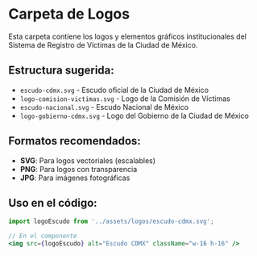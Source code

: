 # Carpeta de Logos

Esta carpeta contiene los logos y elementos gráficos institucionales del Sistema de Registro de Víctimas de la Ciudad de México.

## Estructura sugerida:

- `escudo-cdmx.svg` - Escudo oficial de la Ciudad de México
- `logo-comision-victimas.svg` - Logo de la Comisión de Víctimas
- `escudo-nacional.svg` - Escudo Nacional de México
- `logo-gobierno-cdmx.svg` - Logo del Gobierno de la Ciudad de México

## Formatos recomendados:

- **SVG**: Para logos vectoriales (escalables)
- **PNG**: Para logos con transparencia
- **JPG**: Para imágenes fotográficas

## Uso en el código:

```jsx
import logoEscudo from '../assets/logos/escudo-cdmx.svg';

// En el componente
<img src={logoEscudo} alt="Escudo CDMX" className="w-16 h-16" />
```
